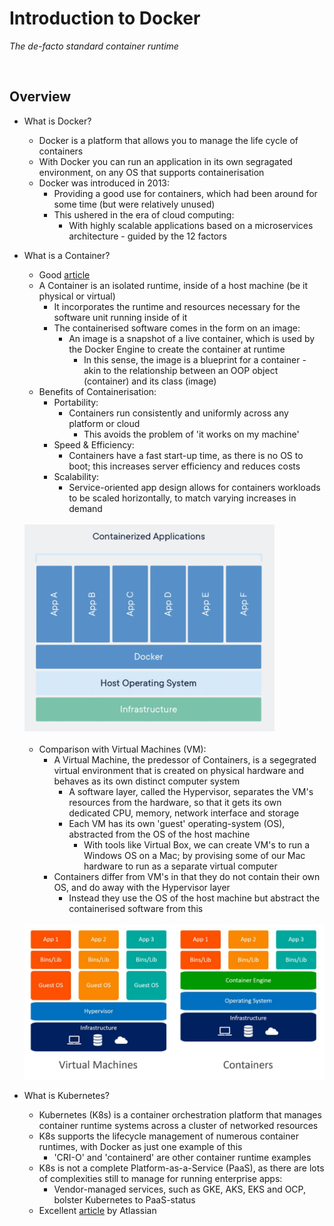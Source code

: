# Introduction to Docker
*The de-facto standard container runtime*

<br>

## Overview
* What is Docker?
    * Docker is a platform that allows you to manage the life cycle of containers
    * With Docker you can run an application in its own segragated environment, on any OS that supports containerisation
    * Docker was introduced in 2013:
        * Providing a good use for containers, which had been around for some time (but were relatively unused)
        * This ushered in the era of cloud computing:
            * With highly scalable applications based on a microservices architecture - guided by the 12 factors
* What is a Container?
    * Good [article](https://www.veritas.com/en/uk/information-center/containerization)
    * A Container is an isolated runtime, inside of a host machine (be it physical or virtual)
        * It incorporates the runtime and resources necessary for the software unit running inside of it
        * The containerised software comes in the form on an image:
            * An image is a snapshot of a live container, which is used by the Docker Engine to create the container at runtime
                * In this sense, the image is a blueprint for a container - akin to the relationship between an OOP object (container) and its class (image)
    * Benefits of Containerisation:
        * Portability:
            * Containers run consistently and uniformly across any platform or cloud
                * This avoids the problem of 'it works on my machine'
        * Speed & Efficiency:
            * Containers have a fast start-up time, as there is no OS to boot; this increases server efficiency and reduces costs
        * Scalability:
            * Service-oriented app design allows for containers workloads to be scaled horizontally, to match varying increases in demand

    <br>

    <img src="./res/containers.png" width="400" alt="containers">

    <br>
    <br>

    * Comparison with Virtual Machines (VM):
        * A Virtual Machine, the predessor of Containers, is a segegrated virtual environment that is created on physical hardware and behaves as its own distinct computer system
            * A software layer, called the Hypervisor, separates the VM's resources from the hardware, so that it gets its own dedicated CPU, memory, network interface and storage
            * Each VM has its own 'guest' operating-system (OS), abstracted from the OS of the host machine
                * With tools like Virtual Box, we can create VM's to run a Windows OS on a Mac; by provising some of our Mac hardware to run as a separate virtual computer
        * Containers differ from VM's in that they do not contain their own OS, and do away with the Hypervisor layer
            * Instead they use the OS of the host machine but abstract the containerised software from this

    <br>

    <img src="./res/containers-vs-vm.png" width="500" alt="containers vs vm">

* What is Kubernetes?
    * Kubernetes (K8s) is a container orchestration platform that manages container runtime systems across a cluster of networked resources
    * K8s supports the lifecycle management of numerous container runtimes, with Docker as just one example of this
        * 'CRI-O' and 'containerd' are other container runtime examples
    * K8s is not a complete Platform-as-a-Service (PaaS), as there are lots of complexities still to manage for running enterprise apps:
        * Vendor-managed services, such as GKE, AKS, EKS and OCP, bolster Kubernetes to PaaS-status
    * Excellent [article](https://www.atlassian.com/microservices/microservices-architecture/kubernetes-vs-docker) by Atlassian